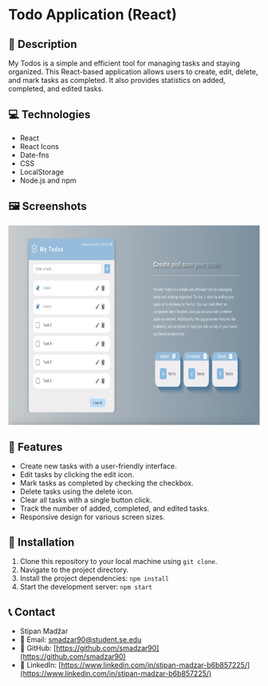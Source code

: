 # Todo Application (React)

## 📄  Description

My Todos is a simple and efficient tool for managing tasks and staying organized. This React-based application allows users to create, edit, delete, and mark tasks as completed. It also provides statistics on added, completed, and edited tasks.

## 💻  Technologies

- React
- React Icons
- Date-fns
- CSS
- LocalStorage
- Node.js and npm

## 🖼️  Screenshots

<img src="screenshots/screenshot1.png" width="750" height="400" />

## 🌟  Features

- Create new tasks with a user-friendly interface.
- Edit tasks by clicking the edit icon.
- Mark tasks as completed by checking the checkbox.
- Delete tasks using the delete icon.
- Clear all tasks with a single button click.
- Track the number of added, completed, and edited tasks.
- Responsive design for various screen sizes.

## 🔧  Installation

1. Clone this repository to your local machine using `git clone`.
2. Navigate to the project directory.
3. Install the project dependencies: `npm install`
4. Start the development server: `npm start`

## 📞  Contact

- Stipan Madžar
- 📧 Email: smadzar90@student.se.edu
- 💼 GitHub: [https://github.com/smadzar90](https://github.com/smadzar90)
- 💬 LinkedIn: [https://www.linkedin.com/in/stipan-madzar-b6b857225/](https://www.linkedin.com/in/stipan-madzar-b6b857225/)
